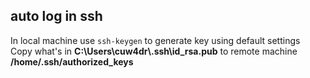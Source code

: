 ## auto log in ssh
In local machine use `ssh-keygen` to generate key using default settings  
Copy what's in __C:\\Users\cuw4dr\\.ssh\\id_rsa.pub__ to remote machine __/home/.ssh/authorized_keys__  

